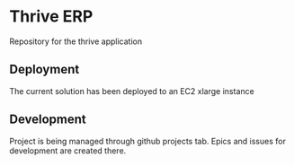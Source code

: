 # Thrive ERP

Repository for the thrive application

## Deployment

The current solution has been deployed to an EC2 xlarge instance

## Development

Project is being managed through github projects tab. Epics and issues for development are created there.
